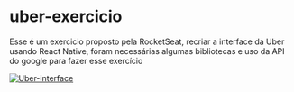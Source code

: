 # uber-exercicio
Esse é um exercicio proposto pela RocketSeat, recriar a interface da Uber usando React Native, foram necessárias algumas bibliotecas e uso da API do google para fazer esse exercício 

<a href="https://ibb.co/8jtRGmB"><img src="https://i.ibb.co/y87MKNR/Uber-interface.jpg" alt="Uber-interface" border="0"></a>
